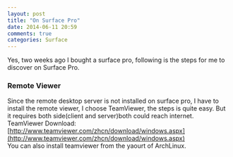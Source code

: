 ```yaml
---
layout: post
title: "On Surface Pro"
date: 2014-06-11 20:59
comments: true
categories: Surface 
---
```

Yes, two weeks ago I bought a surface pro, following is the steps for me to discover on Surface Pro. 
### Remote Viewer
Since the remote desktop server is not installed on surface pro, I have to install the remote viewer, I choose TeamViewer, the steps is quite easy. But it requires both side(client and server)both could reach internet.     
TeamViewer Download:     
[http://www.teamviewer.com/zhcn/download/windows.aspx](http://www.teamviewer.com/zhcn/download/windows.aspx)    
You can also install teamviewer from the yaourt of ArchLinux.     


